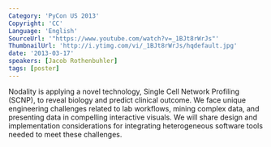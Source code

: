 ```yaml
---
Category: 'PyCon US 2013'
Copyright: 'CC'
Language: 'English'
SourceUrl: '"https://www.youtube.com/watch?v=_1BJt8rWrJs"'
ThumbnailUrl: 'http://i.ytimg.com/vi/_1BJt8rWrJs/hqdefault.jpg'
date: '2013-03-17'
speakers: [Jacob Rothenbuhler]
tags: [poster]
---
```

Nodality is applying a novel technology, Single Cell Network Profiling (SCNP), to reveal biology and predict clinical outcome. We face unique engineering challenges related to lab workflows, mining complex data, and presenting data in compelling interactive visuals. We will share design and implementation considerations for integrating heterogeneous software tools needed to meet these challenges.